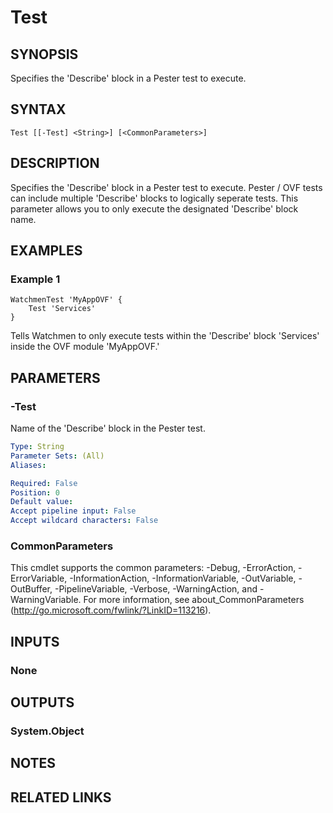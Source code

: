 ﻿---
external help file: Watchmen-help.xml
online version: https://github.com/devblackops/watchmen/blob/master/docs/functions/Help-Test.md
schema: 2.0.0
---

# Test
## SYNOPSIS
Specifies the 'Describe' block in a Pester test to execute.

## SYNTAX

```
Test [[-Test] <String>] [<CommonParameters>]
```

## DESCRIPTION
Specifies the 'Describe' block in a Pester test to execute. Pester / OVF tests can include multiple 'Describe' blocks to logically seperate
tests. This parameter allows you to only execute the designated 'Describe' block name.

## EXAMPLES

### Example 1
```
WatchmenTest 'MyAppOVF' {
    Test 'Services'
}
```

Tells Watchmen to only execute tests within the 'Describe' block 'Services' inside the OVF module 'MyAppOVF.'

## PARAMETERS

### -Test
Name of the 'Describe' block in the Pester test.

```yaml
Type: String
Parameter Sets: (All)
Aliases: 

Required: False
Position: 0
Default value: 
Accept pipeline input: False
Accept wildcard characters: False
```

### CommonParameters
This cmdlet supports the common parameters: -Debug, -ErrorAction, -ErrorVariable, -InformationAction, -InformationVariable, -OutVariable, -OutBuffer, -PipelineVariable, -Verbose, -WarningAction, and -WarningVariable. For more information, see about_CommonParameters (http://go.microsoft.com/fwlink/?LinkID=113216).
## INPUTS

### None

## OUTPUTS

### System.Object

## NOTES

## RELATED LINKS

